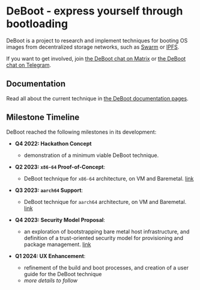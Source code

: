 # DeBoot - express yourself through bootloading

DeBoot is a project to research and implement techniques for booting OS images from decentralized storage networks, such as [Swarm](https://ethswarm.org) or [IPFS](https://ipfs.tech/).

If you want to get involved, join [the DeBoot chat on Matrix](https://matrix.to/#/#deboot:matrix.org) or [the DeBoot chat on Telegram](https://t.me/+hd2JXtyitYw0ZWE9).

## Documentation

Read all about the current technique in [the DeBoot documentation pages](https://debootdevs.github.io/deboot/).

## Milestone Timeline

DeBoot reached the following milestones in its development:

- **Q4 2022: Hackathon Concept**
  - demonstration of a minimum viable DeBoot technique.

- **Q2 2023: `x86-64` Proof-of-Concept**:
  - DeBoot technique for `x86-64` architecture, on VM and Baremetal. [link](https://hackmd.io/@i79XZRmjR86P6AbhL0jwVQ/BJUaVuaUn)

- **Q3 2023: `aarch64` Support**:
  - DeBoot technique for `aarch64` architecture, on VM and Baremetal. [link](https://hackmd.io/@i79XZRmjR86P6AbhL0jwVQ/H1kV07Ufa)

- **Q4 2023: Security Model Proposal**:
  - an exploration of bootstrapping bare metal host infrastructure, and definition of a trust-oriented security model for provisioning and package management. [link](https://github.com/debootdevs/boot-survey/releases/tag/v1.0)

- **Q1 2024: UX Enhancement**:
  - refinement of the build and boot processes, and creation of a user guide for the DeBoot technique
  - _more details to follow_

